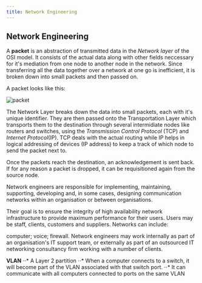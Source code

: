```yaml
---
title: Network Engineering
---
```

## Network Engineering

A **packet** is an abstraction of transmitted data in the *Network layer* of the OSI model. It consists of the actual data along with other fields neccessary for it's mediation from one node to another node in the network. Since transferring all the data together over a network at one go is inefficient, it is broken down into small packets and then passed on. 

A packet looks like this:

![packet](https://www.computerhope.com/jargon/p/packet.jpg)

The Network Layer breaks down the data into small packets, each with it's unique identifier. They are then passed onto the Transportation Layer which transports them to the destination through several intermidiate nodes like routers and switches, using the *Transmission Control Protocol* (TCP) and *Internet Protocol*(IP). TCP deals with the actual routing while IP helps in logical addressing of devices (IP address) to keep a track of which node to send the packet next to.

Once the packets reach the destination, an acknowledgement is sent back. If for any reason a packet is dropped, it can be requisitioned again from the source node.    




Network engineers are responsible for implementing, maintaining, supporting, developing and, in some cases, designing communication networks within an organisation or between organisations.

Their goal is to ensure the integrity of high availability network infrastructure to provide maximum performance for their users. Users may be staff, clients, customers and suppliers. Networks can include:

computer;
voice;
firewall.
Network engineers may work internally as part of an organisation's IT support team, or externally as part of an outsourced IT networking consultancy firm working with a number of clients.


**VLAN**
⋅⋅* A Layer 2 partition
⋅⋅* When a computer connects to a switch, it will become part of the VLAN associated with that switch port.
⋅⋅* It can communicate with all computers connected to ports on the same VLAN
